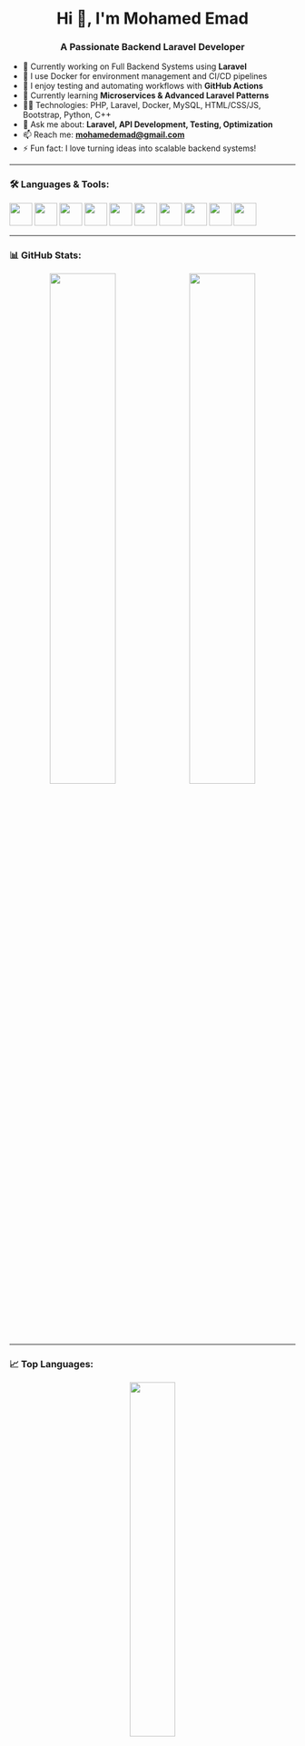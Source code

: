 <h1 align="center">Hi 👋, I'm Mohamed Emad</h1>
<h3 align="center">A Passionate Backend Laravel Developer</h3>

- 🚀 Currently working on Full Backend Systems using **Laravel**
- 🐳 I use Docker for environment management and CI/CD pipelines
- 🧪 I enjoy testing and automating workflows with **GitHub Actions**
- 🌱 Currently learning **Microservices & Advanced Laravel Patterns**
- 👨‍💻 Technologies: PHP, Laravel, Docker, MySQL, HTML/CSS/JS, Bootstrap, Python, C++
- 💬 Ask me about: **Laravel, API Development, Testing, Optimization**
- 📫 Reach me: **mohamedemad@gmail.com**
- ⚡ Fun fact: I love turning ideas into scalable backend systems!

---

### 🛠️ Languages & Tools:
<p align="left">
  <img src="https://cdn.jsdelivr.net/gh/devicons/devicon/icons/php/php-original.svg" width="40"/>
  <img src="https://cdn.jsdelivr.net/gh/devicons/devicon/icons/laravel/laravel-plain.svg" width="40"/>
  <img src="https://cdn.jsdelivr.net/gh/devicons/devicon/icons/docker/docker-original.svg" width="40"/>
  <img src="https://cdn.jsdelivr.net/gh/devicons/devicon/icons/mysql/mysql-original.svg" width="40"/>
  <img src="https://cdn.jsdelivr.net/gh/devicons/devicon/icons/html5/html5-original.svg" width="40"/>
  <img src="https://cdn.jsdelivr.net/gh/devicons/devicon/icons/css3/css3-original.svg" width="40"/>
  <img src="https://cdn.jsdelivr.net/gh/devicons/devicon/icons/bootstrap/bootstrap-original.svg" width="40"/>
  <img src="https://cdn.jsdelivr.net/gh/devicons/devicon/icons/javascript/javascript-original.svg" width="40"/>
  <img src="https://cdn.jsdelivr.net/gh/devicons/devicon/icons/python/python-original.svg" width="40"/>
  <img src="https://cdn.jsdelivr.net/gh/devicons/devicon/icons/cplusplus/cplusplus-original.svg" width="40"/>
</p>

---

### 📊 GitHub Stats:
<p align="center">
  <img src="https://github-readme-stats.vercel.app/api?username=mohamedemad-dev&show_icons=true&theme=radical" width="48%" />
  <img src="https://github-readme-streak-stats.herokuapp.com/?user=mohamedemad-dev&theme=radical" width="48%" />
</p>

---

### 📈 Top Languages:
<p align="center">
  <img src="https://github-readme-stats.vercel.app/api/top-langs/?username=mohamedemad-dev&layout=compact&theme=radical" width="40%">
</p>

---

### 📬 Contact Me:
<p align="left">
  <a href="mailto:mohamedemad@gmail.com"><img src="https://img.shields.io/badge/Gmail-D14836?style=for-the-badge&logo=gmail&logoColor=white"/></a>
  <a href="https://www.linkedin.com/in/your-profile" target="_blank"><img src="https://img.shields.io/badge/LinkedIn-blue?style=for-the-badge&logo=linkedin&logoColor=white"/></a>
  <a href="https://facebook.com/yourprofile" target="_blank"><img src="https://img.shields.io/badge/Facebook-1877F2?style=for-the-badge&logo=facebook&logoColor=white"/></a>
</p>
